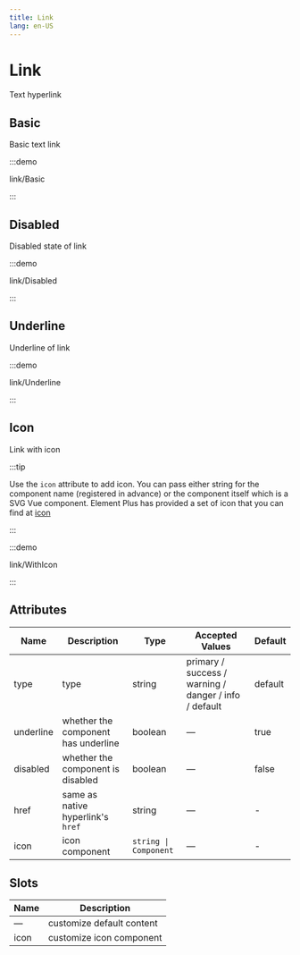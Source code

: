 ```yaml
---
title: Link
lang: en-US
---
```


# Link

Text hyperlink

## Basic

Basic text link

:::demo

link/Basic

:::

## Disabled

Disabled state of link

:::demo

link/Disabled

:::

## Underline

Underline of link

:::demo

link/Underline

:::

## Icon

Link with icon

:::tip

Use the `icon` attribute to add icon. You can pass either string for the component name (registered in advance) or the component itself which is a SVG Vue component. Element Plus has provided a set of icon that you can find at [icon](/en-US/component/icon)

:::

:::demo

link/WithIcon

:::

## Attributes

| Name      | Description                         | Type                  | Accepted Values                                       | Default |
| --------- | ----------------------------------- | --------------------- | ----------------------------------------------------- | ------- |
| type      | type                                | string                | primary / success / warning / danger / info / default | default |
| underline | whether the component has underline | boolean               | —                                                     | true    |
| disabled  | whether the component is disabled   | boolean               | —                                                     | false   |
| href      | same as native hyperlink's `href`   | string                | —                                                     | -       |
| icon      | icon component                      | `string \| Component` | —                                                     | -       |

## Slots

| Name | Description               |
| ---- | ------------------------- |
| —    | customize default content |
| icon | customize icon component  |
